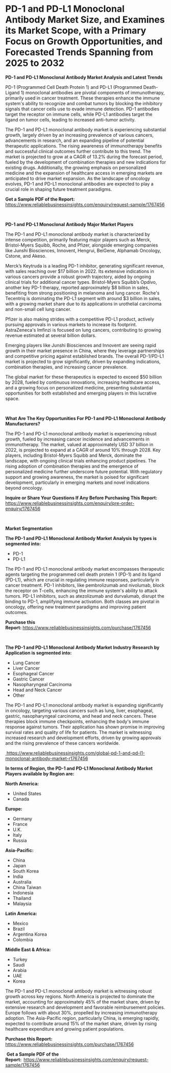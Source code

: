 <p><h1>PD-1 and PD-L1 Monoclonal Antibody Market Size, and Examines its Market Scope, with a Primary Focus on Growth Opportunities, and Forecasted Trends Spanning from 2025 to 2032</h1></p><p><strong>PD-1 and PD-L1 Monoclonal Antibody Market Analysis and Latest Trends</strong></p>
<p><p>PD-1 (Programmed Cell Death Protein 1) and PD-L1 (Programmed Death-Ligand 1) monoclonal antibodies are pivotal components of immunotherapy, primarily used in cancer treatment. These therapies enhance the immune system's ability to recognize and combat tumors by blocking the inhibitory signals that cancer cells use to evade immune detection. PD-1 antibodies target the receptor on immune cells, while PD-L1 antibodies target the ligand on tumor cells, leading to increased anti-tumor activity.</p><p>The PD-1 and PD-L1 monoclonal antibody market is experiencing substantial growth, largely driven by an increasing prevalence of various cancers, advancements in research, and an expanding pipeline of potential therapeutic applications. The rising awareness of immunotherapy benefits and successful clinical outcomes further contribute to this trend. The market is projected to grow at a CAGR of 13.2% during the forecast period, fueled by the development of combination therapies and new indications for existing drugs. Additionally, the growing emphasis on personalized medicine and the expansion of healthcare access in emerging markets are anticipated to drive market expansion. As the landscape of oncology evolves, PD-1 and PD-L1 monoclonal antibodies are expected to play a crucial role in shaping future treatment paradigms.</p></p>
<p><strong>Get a Sample PDF of the Report:&nbsp;</strong> <a href="https://www.reliablebusinessinsights.com/enquiry/request-sample/1767456?utm_campaign=3215&utm_medium=2&utm_source=Github&utm_content=ia&utm_term=19042025&utm_id=pd-1-and-pd-l1-monoclonal-antibody">https://www.reliablebusinessinsights.com/enquiry/request-sample/1767456</a></p>
<p>&nbsp;</p>
<p><strong>PD-1 and PD-L1 Monoclonal Antibody Major Market Players</strong></p>
<p><p>The PD-1 and PD-L1 monoclonal antibody market is characterized by intense competition, primarily featuring major players such as Merck, Bristol-Myers Squibb, Roche, and Pfizer, alongside emerging companies like Junshi Biosciences, Innovent, Hengrui, BeiGene, Alphamab Oncology, Cstone, and Akeso. </p><p>Merck’s Keytruda is a leading PD-1 inhibitor, generating significant revenue, with sales reaching over $17 billion in 2022. Its extensive indications in various cancers provide a robust growth trajectory, aided by ongoing clinical trials for additional cancer types. Bristol-Myers Squibb’s Opdivo, another key PD-1 therapy, reported approximately $8 billion in sales, benefiting from strong positioning in melanoma and lung cancer. Roche's Tecentriq is dominating the PD-L1 segment with around $3 billion in sales, with a growing market share due to its applications in urothelial carcinoma and non-small cell lung cancer.</p><p>Pfizer is also making strides with a competitive PD-L1 product, actively pursuing approvals in various markets to increase its footprint. AstraZeneca's Imfinzi is focused on lung cancers, contributing to growing revenue estimated at several billion dollars.</p><p>Emerging players like Junshi Biosciences and Innovent are seeing rapid growth in their market presence in China, where they leverage partnerships and competitive pricing against established brands. The overall PD-1/PD-L1 market is projected to grow significantly, driven by expanding indications, combination therapies, and increasing cancer prevalence. </p><p>The global market for these therapeutics is expected to exceed $50 billion by 2028, fueled by continuous innovations, increasing healthcare access, and a growing focus on personalized medicine, presenting substantial opportunities for both established and emerging players in this lucrative space.</p></p>
<p>&nbsp;</p>
<p><strong>What Are The Key Opportunities For PD-1 and PD-L1 Monoclonal Antibody Manufacturers?</strong></p>
<p><p>The PD-1 and PD-L1 monoclonal antibody market is experiencing robust growth, fueled by increasing cancer incidence and advancements in immunotherapy. The market, valued at approximately USD 37 billion in 2022, is projected to expand at a CAGR of around 10% through 2028. Key players, including Bristol-Myers Squibb and Merck, dominate the landscape, with ongoing clinical trials enhancing product pipelines. The rising adoption of combination therapies and the emergence of personalized medicine further underscore future potential. With regulatory support and growing awareness, the market is poised for significant development, particularly in emerging markets and novel indications beyond oncology.</p></p>
<p><strong>Inquire or Share Your Questions If Any Before Purchasing This Report:</strong> <a href="https://www.reliablebusinessinsights.com/enquiry/pre-order-enquiry/1767456?utm_campaign=3215&utm_medium=2&utm_source=Github&utm_content=ia&utm_term=19042025&utm_id=pd-1-and-pd-l1-monoclonal-antibody">https://www.reliablebusinessinsights.com/enquiry/pre-order-enquiry/1767456</a></p>
<p>&nbsp;</p>
<p><strong>Market Segmentation</strong></p>
<p><strong>The PD-1 and PD-L1 Monoclonal Antibody Market Analysis by types is segmented into:</strong></p>
<p><ul><li>PD-1</li><li>PD-L1</li></ul></p>
<p><p>The PD-1 and PD-L1 monoclonal antibody market encompasses therapeutic agents targeting the programmed cell death protein 1 (PD-1) and its ligand (PD-L1), which are crucial in regulating immune responses, particularly in cancer treatment. PD-1 inhibitors, like pembrolizumab and nivolumab, block the receptor on T-cells, enhancing the immune system's ability to attack tumors. PD-L1 inhibitors, such as atezolizumab and durvalumab, disrupt the binding to PD-1, amplifying immune activation. Both classes are pivotal in oncology, offering new treatment paradigms and improving patient outcomes.</p></p>
<p><strong>Purchase this Report:&nbsp;</strong><a href="https://www.reliablebusinessinsights.com/purchase/1767456?utm_campaign=3215&utm_medium=2&utm_source=Github&utm_content=ia&utm_term=19042025&utm_id=pd-1-and-pd-l1-monoclonal-antibody">https://www.reliablebusinessinsights.com/purchase/1767456</a></p>
<p>&nbsp;</p>
<p><strong>The PD-1 and PD-L1 Monoclonal Antibody Market Industry Research by Application is segmented into:</strong></p>
<p><ul><li>Lung Cancer</li><li>Liver Cancer</li><li>Esophageal Cancer</li><li>Gastric Cancer</li><li>Nasopharyngeal Carcinoma</li><li>Head and Neck Cancer</li><li>Other</li></ul></p>
<p><p>The PD-1 and PD-L1 monoclonal antibody market is expanding significantly in oncology, targeting various cancers such as lung, liver, esophageal, gastric, nasopharyngeal carcinoma, and head and neck cancers. These therapies block immune checkpoints, enhancing the body's immune response against tumors. Their application has shown promise in improving survival rates and quality of life for patients. The market is witnessing increased research and development efforts, driven by growing approvals and the rising prevalence of these cancers worldwide.</p></p>
<p><a href="https://www.reliablebusinessinsights.com/global-pd-1-and-pd-l1-monoclonal-antibody-market-r1767456?utm_campaign=3215&utm_medium=2&utm_source=Github&utm_content=ia&utm_term=19042025&utm_id=pd-1-and-pd-l1-monoclonal-antibody">&nbsp;https://www.reliablebusinessinsights.com/global-pd-1-and-pd-l1-monoclonal-antibody-market-r1767456</a></p>
<p><strong>In terms of Region, the PD-1 and PD-L1 Monoclonal Antibody Market Players available by Region are:</strong></p>
<p>
    <p> <strong> North America: </strong>
        <ul>
            <li>United States</li>
            <li>Canada</li>
        </ul>
        </p> 
    <p> <strong> Europe: </strong>
        <ul>
            <li>Germany</li>
            <li>France</li>
            <li>U.K.</li>
            <li>Italy</li>
            <li>Russia</li>
        </ul>
        </p> 
    <p> <strong> Asia-Pacific: </strong>
        <ul>
            <li>China</li>
            <li>Japan</li>
            <li>South Korea</li>
            <li>India</li>
            <li>Australia</li>
            <li>China Taiwan</li>
            <li>Indonesia</li>
            <li>Thailand</li>
            <li>Malaysia</li>
        </ul>
        </p> 
    <p> <strong> Latin America: </strong>
        <ul>
            <li>Mexico</li>
            <li>Brazil</li>
            <li>Argentina Korea</li>
            <li>Colombia</li>
        </ul>
        </p> 
    <p> <strong> Middle East & Africa: </strong>
        <ul>
            <li>Turkey</li>
            <li>Saudi</li>
            <li>Arabia</li>
            <li>UAE</li>
            <li>Korea</li>
        </ul>
    </p>
    </p>
<p><p>The PD-1 and PD-L1 monoclonal antibody market is witnessing robust growth across key regions. North America is projected to dominate the market, accounting for approximately 45% of the market share, driven by extensive research and development and favorable reimbursement policies. Europe follows with about 30%, propelled by increasing immunotherapy adoption. The Asia-Pacific region, particularly China, is emerging rapidly, expected to contribute around 15% of the market share, driven by rising healthcare expenditure and growing patient populations.</p></p>
<p><strong>Purchase this Report: </strong><a href="https://www.reliablebusinessinsights.com/purchase/1767456?utm_campaign=3215&utm_medium=2&utm_source=Github&utm_content=ia&utm_term=19042025&utm_id=pd-1-and-pd-l1-monoclonal-antibody">https://www.reliablebusinessinsights.com/purchase/1767456</a></p>
<p>&nbsp;<strong>Get a Sample PDF of the Report:&nbsp;&nbsp;</strong><a href="https://www.reliablebusinessinsights.com/enquiry/request-sample/1767456?utm_campaign=3215&utm_medium=2&utm_source=Github&utm_content=ia&utm_term=19042025&utm_id=pd-1-and-pd-l1-monoclonal-antibody">https://www.reliablebusinessinsights.com/enquiry/request-sample/1767456</a></p>
<p><strong></strong></p>
<p><p></p><p></p><p></p></p>